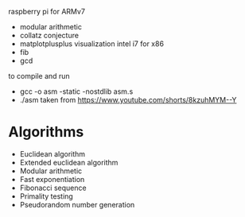 raspberry pi for ARMv7
- modular arithmetic
- collatz conjecture
- matplotplusplus visualization
intel i7 for x86
- fib
- gcd

to compile and run
- gcc -o asm -static -nostdlib asm.s
- ./asm
taken from https://www.youtube.com/shorts/8kzuhMYM--Y

# Algorithms
- Euclidean algorithm
- Extended euclidean algorithm
- Modular arithmetic
- Fast exponentiation
- Fibonacci sequence
- Primality testing
- Pseudorandom number generation
